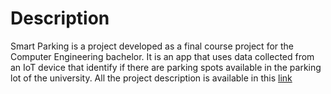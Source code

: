 # Description
Smart Parking is a project developed as a final course project for the Computer Engineering bachelor. It is an app that uses data collected from an IoT device that identify if there are parking spots available in the parking lot of the university. All the project description is available in this [link](https://www.ic.unicamp.br/~reltech/PFG/2020/PFG-20-13.pdf)
